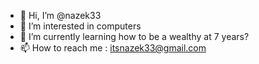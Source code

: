 - 👋 Hi, I’m @nazek33
- 👀 I’m interested in computers 
- 🌱 I’m currently learning how to be a wealthy at 7 years?
- 📫 How to reach me : itsnazek33@gmail.com

<!---
nazek33/nazek33 is a ✨ special ✨ repository because its `README.md` (this file) appears on your GitHub profile.
You can click the Preview link to take a look at your changes.
--->
